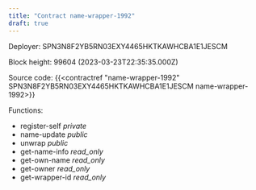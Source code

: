 ```yaml
---
title: "Contract name-wrapper-1992"
draft: true
---
```

Deployer: SPN3N8F2YB5RN03EXY4465HKTKAWHCBA1E1JESCM


 



Block height: 99604 (2023-03-23T22:35:35.000Z)

Source code: {{<contractref "name-wrapper-1992" SPN3N8F2YB5RN03EXY4465HKTKAWHCBA1E1JESCM name-wrapper-1992>}}

Functions:

* register-self _private_
* name-update _public_
* unwrap _public_
* get-name-info _read_only_
* get-own-name _read_only_
* get-owner _read_only_
* get-wrapper-id _read_only_
